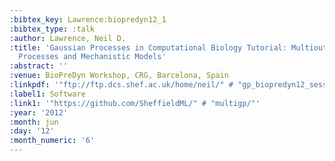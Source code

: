```yaml
---
:bibtex_key: Lawrence:biopredyn12_1
:bibtex_type: :talk
:author: Lawrence, Neil D.
:title: 'Gaussian Processes in Computational Biology Tutorial: Multioutput Gaussian
  Processes and Mechanistic Models'
:abstract: ''
:venue: BioPreDyn Workshop, CRG, Barcelona, Spain
:linkpdf: '"ftp://ftp.dcs.shef.ac.uk/home/neil/" # "gp_biopredyn12_session1.pdf"'
:label1: Software
:link1: '"https://github.com/SheffieldML/" # "multigp/"'
:year: '2012'
:month: jun
:day: '12'
:month_numeric: '6'
---
```

